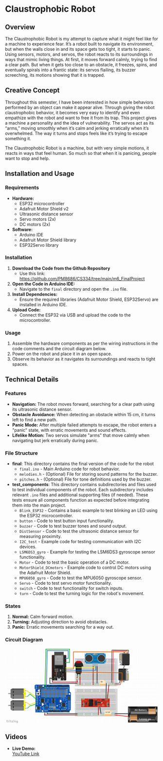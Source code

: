 # Claustrophobic Robot

## Overview
The Claustrophobic Robot is my attempt to capture what it might feel like for a machine to experience fear. It’s a robot built to navigate its environment, but when the walls close in and its space gets too tight, it starts to panic.
Using sensors, motors, and servos, the robot reacts to its surroundings in ways that mimic living things. At first, it moves forward calmly, trying to find a clear path. But when it gets too close to an obstacle, it freezes, spins, and eventually spirals into a frantic state: its servos flailing, its buzzer screeching, its motions showing that it is trapped.

## Creative Concept
Throughout this semester, I have been interested in how simple behaviors performed by an object can make it appear alive. Through giving the robot claustrophobic behavior, it becomes very easy to identify and even empathize with the robot and want to free it from its trap. This project gives a machine a personality and the idea of vulnerability. The servos act as its “arms,” moving smoothly when it’s calm and jerking erratically when it’s overwhelmed. The way it turns and stops feels like it’s trying to escape something it.

The Claustrophobic Robot is a machine, but with very simple motions, it reacts in ways that feel human. So much so that when it is panicing, people want to stop and help.


## Installation and Usage

### Requirements
- **Hardware:**
  - ESP32 microcontroller
  - Adafruit Motor Shield v2
  - Ultrasonic distance sensor
  - Servo motors (2x)
  - DC motors (2x)
- **Software:**
  - Arduino IDE
  - Adafruit Motor Shield library
  - ESP32Servo library

### Installation
1. **Download the Code from the Github Repository**
   - Use this link: https://github.com/PM8686/CS334/tree/main/m6_FinalProject
2. **Open the Code in Arduino IDE:**
   - Navigate to the `final` directory and open the `.ino` file.
3. **Install Dependencies:**
   - Ensure the required libraries (Adafruit Motor Shield, ESP32Servo) are installed in Arduino IDE.
4. **Upload Code:**
   - Connect the ESP32 via USB and upload the code to the microcontroller.

### Usage
1. Assemble the hardware components as per the wiring instructions in the code comments and the circuit diagram below.
2. Power on the robot and place it in an open space.
3. Observe its behavior as it navigates its surroundings and reacts to tight spaces.

## Technical Details

### Features
- **Navigation:** The robot moves forward, searching for a clear path using its ultrasonic distance sensor.
- **Obstacle Avoidance:** When detecting an obstacle within 15 cm, it turns left to find a new path.
- **Panic Mode:** After multiple failed attempts to escape, the robot enters a "panic" state, with erratic movements and sound effects.
- **Lifelike Motion:** Two servos simulate "arms" that move calmly when navigating but jerk erratically during panic.

### File Structure
- **final**: This directory contains the final version of the code for the robot
   - `final.ino` - Main Arduino code for robot behavior.
   - `melodies.h` - (Optional) File for storing sound patterns for the buzzer.
   - `pitches.h` - (Optional) File for tone definitions used by the buzzer.
- **test_components**: This directory contains subdirectories and files used to test individual components of the robot.
Each subdirectory includes relevant `.ino` files and additional supporting files (if needed). These tests ensure all components function as expected before integrating them into the main project.
   - `Blink_ESP32` - Contains a basic example to test blinking an LED using the ESP32 microcontroller.  
   - `button` - Code to test button input functionality.  
   - `buzzer` - Code to test buzzer tones and sound output.  
   - `DistSensor` - Code to test the ultrasonic distance sensor for measuring proximity.  
   - `I2C_test` - Example code for testing communication with I2C devices.  
   - `LSM6DS3_gyro` - Example for testing the LSM6DS3 gyroscope sensor functionality.  
   - `Motor` - Code to test the basic operation of a DC motor.  
   - `MotorShield_DCmotors` - Example code to control DC motors using the Adafruit Motor Shield.  
   - `MPU6050_gyro` - Code to test the MPU6050 gyroscope sensor.  
   - `Servo` - Code to test servo motor functionality.  
   - `switch` - Code to test functionality for switch inputs.  
   - `turn` - Code to test the turning logic for the robot's movement.  


### States
1. **Normal:** Calm forward motion.
2. **Turning:** Adjusting direction to avoid obstacles.
3. **Panic:** Erratic movements searching for a way out.

### Circuit Diagram
<img src="circuit_diagram.jpg" alt="Circuit Diagram" width="800">


## Videos
- **Live Demo:**  
  [YouTube Link](https://youtu.be/7eodidrG3LI)
